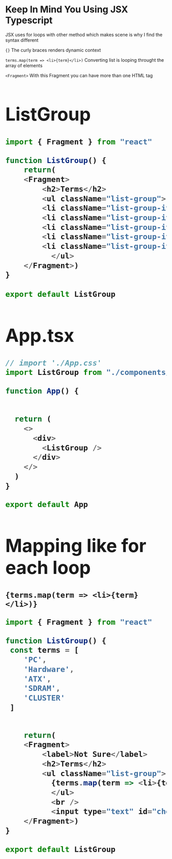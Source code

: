 # Keep In Mind You Using JSX Typescript 
JSX uses for loops with other method which makes scene is why I find 
the syntax different 

`{}` The curly braces renders dynamic context

`terms.map(term => <li>{term}</li>)` Converting list is looping throught the array of elements  

`<Fragment>` With this Fragment you can have more than one HTML tag <h1> <label> 
# ListGroup
```js
import { Fragment } from "react"

function ListGroup() {
    return( 
    <Fragment>
        <h2>Terms</h2>
        <ul className="list-group">
        <li className="list-group-item">PC</li>
        <li className="list-group-item">Hardware</li>
        <li className="list-group-item">ATX</li>
        <li className="list-group-item">SDRAM</li>
        <li className="list-group-item">CLUSTER</li>
          </ul>
    </Fragment>)
}
 
export default ListGroup
```

# App.tsx
```js
// import './App.css'
import ListGroup from "./components/ListGroup"

function App() {
  

  return (
    <>
      <div>
        <ListGroup />
      </div>
    </>
  )
}

export default App
```

# Mapping like for each loop 
`{terms.map(term => <li>{term}</li>)}`  
```js
import { Fragment } from "react"

function ListGroup() {
 const terms = [
    'PC',
    'Hardware',
    'ATX',
    'SDRAM',
    'CLUSTER'
 ]


    return( 
    <Fragment>
        <label>Not Sure</label>
        <h2>Terms</h2>
        <ul className="list-group">
          {terms.map(term => <li>{term}</li>)}
          </ul>
          <br />
          <input type="text" id="check" />
    </Fragment>)
}

export default ListGroup
```
